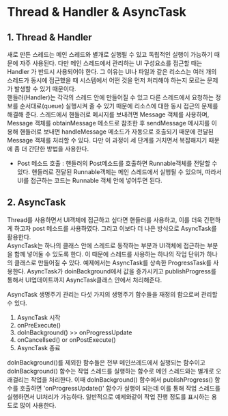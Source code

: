 # Thread & Handler & AsyncTask

## 1. Thread & Handler  
  새로 만든 스레드는 메인 스레드와 별개로 실행될 수 있고 독립적인 실행이 가능하기 때문에 자주 사용된다. 다만 메인 스레드에서 관리하는 UI 구성요소를 접근할 때는 Handler 가 반드시 사용되어야 한다. 그 이유는 UI나 파일과 같은 리소스는 여러 개의 스레드가 동시에 접근했을 때 시스템에서 어떤 것을 먼저 처리해야 하는지 모르는 문제가 발생할 수 있기 때문이다.  
  핸들러(Handler)는 각각의 스레드 안에 만들어질 수 있고 다른 스레드에서 요청하는 정보를 순서대로(queue) 실행시켜 줄 수 있기 때문에 리소스에 대한 동시 접근의 문제를 해결해 준다. 스레드에서 핸들러로 메시지를 보내려면 Message 객체를 사용하며, Message 객체를 obtainMessage 메소드로 참조한 후 sendMessage 메시지를 이용해 핸들러로 보내면 handleMessage 메소드가 자동으로 호출되기 때문에 전달된 Message 객체를 처리할 수 있다. 다만 이 과정이 세 단계를 거치면서 복잡해지기 때문에 좀 더 간단한 방법을 사용한다. 
+ Post 메소드 호출 : 핸들러의 Post메소드를 호출하면 Runnable객체를 전달할 수 있다. 핸들러로 전달된 Runnable객체는 메인 스레드에서 실행될 수 있으며, 따라서 UI를 접근하는 코드는 Runnable 객체 안에 넣어두면 된다.

## 2. AsyncTask
  Thread를 사용하면서 UI객체에 접근하고 싶다면 핸들러를 사용하고, 이를 더욱 간편하게 하고자 post 메소드를 사용하였다. 그리고 이보다 더 나은 방식으로 AsyncTask를 활용한다.  
  AsyncTask는 하나의 클래스 안에 스레드로 동작하는 부분과 UI객체에 접근하는 부분을 함께 넣어둘 수 있도록 한다. 이 때문에 스레드를 사용하는 하나의 작업 단위가 하나의 클래스로 만들어질 수 있다. 예제에서는 AsyncTask를 상속한 ProgressTask를 사용한다. AsyncTask가 doinBackground에서 값을 증가시키고 publishProgress를 통해서 UI업데이트까지 AsyncTask클래스 안에서 처리해준다. 
  
AsyncTask 생명주기 관리는 다섯 가지의 생명주기 함수들을 재정의 함으로써 관리할 수 있다.  
1. AsyncTask 시작  
2. onPreExecute()  
3. doInBackground() >> onProgressUpdate  
4. onCancellsed() or onPostExecute()  
5. AsyncTask 종료  

doInBackground()를 제외한 함수들은 전부 메인쓰레드에서 실행되는 함수이고 doInBackground() 함수는 작업 스레드를 실행하는 함수로 메인 스레드와는 별개로 오래걸리는 작업을 처리한다. 이때 doInBackground() 함수에서 publishProgress() 함수를 호출하면 'onProgressUpdate()' 함수가 실행이 되는데 이를 통해 작업 스레드를 실행하면서 UI처리가 가능하다. 일반적으로 예제와같이 작업 진행 정도를 표시하는 용도로 많이 사용한다.

